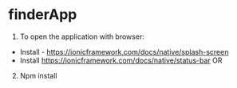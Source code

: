 # finderApp
1. To open the application with browser:
 - Install - https://ionicframework.com/docs/native/splash-screen
 - Install https://ionicframework.com/docs/native/status-bar
 OR
 2. Npm install 
 
